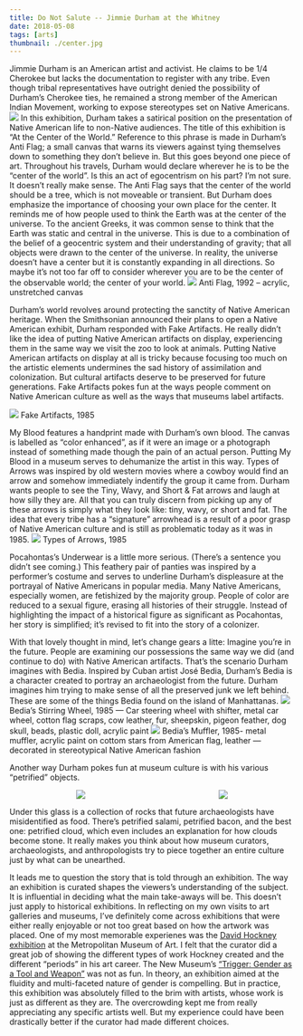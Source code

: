 ```yaml
---
title: Do Not Salute -- Jimmie Durham at the Whitney
date: 2018-05-08
tags: [arts]
thumbnail: ./center.jpg
---
```

Jimmie Durham is an American artist and activist. He claims to be 1/4 Cherokee but lacks the documentation to register with any tribe. Even though tribal representatives have outright denied the possibility of Durham’s Cherokee ties, he remained a strong member of the American Indian Movement, working to expose stereotypes set on Native Americans.
![](./title.jpg)
In this exhibition, Durham takes a satirical position on the presentation of Native American life to non-Native audiences. The title of this exhibition is “At the Center of the World.” Reference to this phrase is made in Durham’s Anti Flag; a small canvas that warns its viewers against tying themselves down to something they don’t believe in. But this goes beyond one piece of art. Throughout his travels, Durham would declare wherever he is to be the “center of the world”. Is this an act of egocentrism on his part? I’m not sure. It doesn’t really make sense. The Anti Flag says that the center of the world should be a tree, which is not moveable or transient. But Durham does emphasize the importance of choosing your own place for the center. It reminds me of how people used to think the Earth was at the center of the universe. To the ancient Greeks, it was common sense to think that the Earth was static and central in the universe. This is due to a combination of the belief of a geocentric system and their understanding of gravity; that all objects were drawn to the center of the universe. In reality, the universe doesn’t have a center but it is constantly expanding in all directions. So maybe it’s not too far off to consider wherever you are to be the center of the observable world; the center of your world.
![](./center.jpg)
Anti Flag, 1992 – acrylic, unstretched canvas

Durham’s world revolves around protecting the sanctity of Native American heritage. When the Smithsonian announced their plans to open a Native American exhibit, Durham responded with Fake Artifacts. He really didn’t like the idea of putting Native American artifacts on display, experiencing them in the same way we visit the zoo to look at animals. Putting Native American artifacts on display at all is tricky because focusing too much on the artistic elements undermines the sad history of assimilation and colonization. But cultural artifacts deserve to be preserved for future generations. Fake Artifacts pokes fun at the ways people comment on Native American culture as well as the ways that museums label artifacts.

![](./fake-artifacts.jpeg)
Fake Artifacts, 1985

My Blood features a handprint made with Durham’s own blood. The canvas is labelled as “color enhanced”, as if it were an image or a photograph instead of something made though the pain of an actual person. Putting My Blood in a museum serves to dehumanize the artist in this way. Types of Arrows was inspired by old western movies where a cowboy would find an arrow and somehow immediately indentify the group it came from. Durham wants people to see the Tiny, Wavy, and Short & Fat arrows and laugh at how silly they are. All that you can truly discern from picking up any of these arrows is simply what they look like: tiny, wavy, or short and fat. The idea that every tribe has a “signature” arrowhead is a result of a poor grasp of Native American culture and is still as problematic today as it was in 1985.
![](./arrows.jpeg)
Types of Arrows, 1985

Pocahontas’s Underwear is a little more serious. (There’s a sentence you didn’t see coming.) This feathery pair of panties was inspired by a performer’s costume and serves to underline Durham’s displeasure at the portrayal of Native Americans in popular media. Many Native Americans, especially women, are fetishized by the majority group. People of color are reduced to a sexual figure, erasing all histories of their struggle. Instead of highlighting the impact of a historical figure as significant as Pocahontas, her story is simplified; it’s revised to fit into the story of a colonizer.

With that lovely thought in mind, let’s change gears a litte: Imagine you’re in the future. People are examining our possessions the same way we did (and continue to do) with Native American artifacts. That’s the scenario Durham imagines with Bedia. Inspired by Cuban artist José Bedia, Durham’s Bedia is a character created to portray an archaeologist from the future. Durham imagines him trying to make sense of all the preserved junk we left behind. These are some of the things Bedia found on the island of Manhattanas.
![](./wheel.jpeg)
Bedia’s Stirring Wheel, 1985 — Car steering wheel with shifter, metal car wheel, cotton flag scraps, cow leather, fur, sheepskin, pigeon feather, dog skull, beads, plastic doll, acrylic paint
![](./muffler.jpeg)
Bedia’s Muffler, 1985- metal muffler, acrylic paint on cottom stars from American flag, leather — decorated in stereotypical Native American fashion

Another way Durham pokes fun at museum culture is with his various “petrified” objects.

<!-- ![](./petrified.jpeg) ![](./cloud.jpeg) -->

<div class='image-cont'>
    <div>
        <img src='https://res.cloudinary.com/rshahid/image/upload/v1608747344/gatsby-blog-post-pics/petrified_du9vxg.jpg' />
    </div>
    <div>
        <img src='https://res.cloudinary.com/rshahid/image/upload/v1608747342/gatsby-blog-post-pics/cloud_bepeno.jpg' />
    </div>
</div>

Under this glass is a collection of rocks that future archaeologists have misidentified as food. There’s petrified salami, petrified bacon, and the best one: petrified cloud, which even includes an explanation for how clouds become stone. It really makes you think about how museum curators, archaeologists, and anthropologists try to piece together an entire culture just by what can be unearthed.

It leads me to question the story that is told through an exhibition. The way an exhibition is curated shapes the viewers’s understanding of the subject. It is influential in deciding what the main take-aways will be. This doesn’t just apply to historical exhibitions. In reflecting on my own visits to art galleries and museums, I’ve definitely come across exhibitions that were either really enjoyable or not too great based on how the artwork was placed. One of my most memorable experienes was the [David Hockney exhibition](https://rianashahid.com/blog/arts/do-not-salute-jimmie-durham/rianashahid.com/blog/arts/david-hockney/) at the Metropolitan Museum of Art. I felt that the curator did a great job of showing the different types of work Hockney created and the different “periods” in his art career. The New Museum’s [“Trigger: Gender as a Tool and Weapon”](https://www.newmuseum.org/exhibitions/view/trigger-gender-as-a-tool-and-as-a-weapon) was not as fun. In theory, an exhibition aimed at the fluidity and multi-faceted nature of gender is compelling. But in practice, this exhibition was absolutely filled to the brim with artists, whose work is just as different as they are. The overcrowding kept me from really appreciating any specific artists well. But my experience could have been drastically better if the curator had made different choices.

<style type='text/css' rel='stylesheet'>
    .image-cont {
        display: flex;
        justify-content: space-around;
    }
</style>